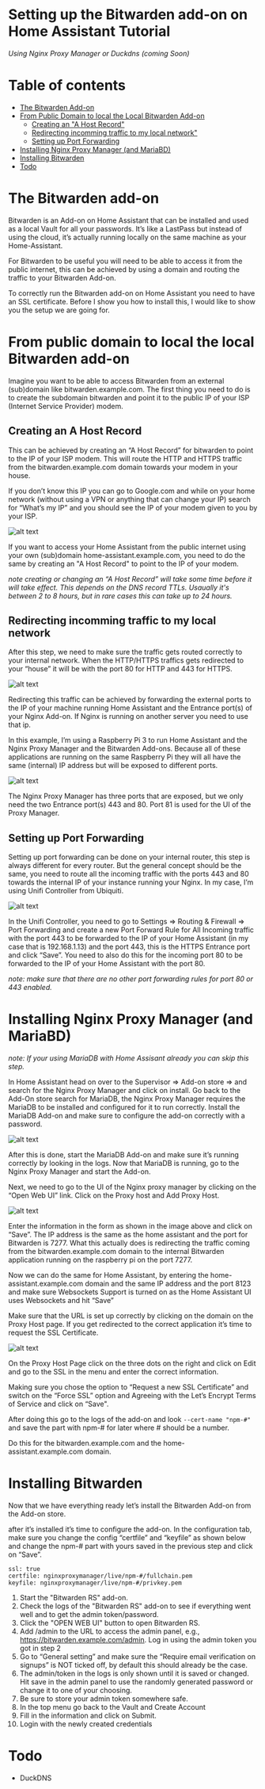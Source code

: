 # Setting up the Bitwarden add-on on Home Assistant Tutorial
*Using Nginx Proxy Manager or Duckdns (coming Soon)*

Table of contents
=================

<!--ts-->
   * [The Bitwarden Add-on](#the-bitwarden-add-on)
   * [From Public Domain to local the Local Bitwarden Add-on](#from-public-domain-to-local-the-local-Bitwarden-add-on)
      * [Creating an "A Host Record"](#creating-an-a-host-record)
      * [Redirecting incomming traffic to my local network"](#redirecting-incomming-traffic-to-my-local-network)
      * [Setting up Port Forwarding](#Setting-up-Port-Forwarding)
   * [Installing Nginx Proxy Manager (and MariaBD)](#installing-nginx-proxy-manager-and-mariabd)
   * [Installing Bitwarden](#Installing-Bitwarden)
   * [Todo](#todo)
   
<!--te-->

# The Bitwarden add-on #
Bitwarden is an Add-on on Home Assistant that can be installed and used as a local Vault for all your passwords. It’s like a LastPass but instead of using the cloud, it’s actually running locally on the same machine as your Home-Assistant. 

For Bitwarden to be useful you will need to be able to access it from the public internet, this can be achieved by using a domain and routing the traffic to your Bitwarden Add-on. 

To correctly run the Bitwarden add-on on Home Assistant you need to have an SSL certificate. Before I show you how to install this, I would like to show you the setup we are going for.

# From public domain to local the local Bitwarden add-on #
Imagine you want to be able to access Bitwarden from an external (sub)domain like bitwarden.example.com. The first thing you need to do is to create the subdomain bitwarden and point it to the public IP of your ISP (Internet Service Provider) modem. 

## Creating an A Host Record ##
This can be achieved by creating an “A Host Record” for bitwarden to point to the IP of your ISP modem. This will route the HTTP and HTTPS traffic from the bitwarden.example.com domain towards your modem in your house.

If you don’t know this IP you can go to Google.com and while on your home network (without using a VPN or anything that can change your IP) search for “What’s my IP” and you should see the IP of your modem given to you by your ISP. 
 
![alt text](images/external-domain-to-modem.png "Routing traffic from the a public domain to your house")

If you want to access your Home Assistant from the public internet using your own (sub)domain home-assistant.example.com, you need to do the same by creating an "A Host Record" to point to the IP of your modem.

_note creating or changing an “A Host Record” will take some time before it will take effect. This depends on the DNS record TTLs. Usaually it's between 2 to 8 hours, but in rare cases this can take up to 24 hours._

## Redirecting incomming traffic to my local network ##
After this step, we need to make sure the traffic gets routed correctly to your internal network. When the HTTP/HTTPS traffics gets redirected to your “house” it will be with the port 80 for HTTP and 443 for HTTPS.

![alt text](images/port-forwarding-to-raspberry-pi.png "Using port forwarding to route the external traffic to your rapsberry pi")

Redirecting this traffic can be achieved by forwarding the external ports to the IP of your machine running Home Assistant and the Entrance port(s) of your Nginx Add-on. If Nginx is running on another server you need to use that ip.

In this example, I’m using a Raspberry Pi 3 to run Home Assistant and the Nginx Proxy Manager and the Bitwarden Add-ons. Because all of these applications are running on the same Raspberry Pi they will all have the same (internal) IP address but will be exposed to different ports.

![alt text](images/port-forwarding-to-nginx-proxy-manager.png "Using port forwarding to route the external traffic to the Nginx proxy manager Entrence ports")

The Nginx Proxy Manager has three ports that are exposed, but we only need the two Entrance port(s) 443 and 80. Port 81 is used for the UI of the Proxy Manager. 

## Setting up Port Forwarding ##
Setting up port forwarding can be done on your internal router, this step is always different for every router. But the general concept should be the same, you need to route all the incoming traffic with the ports 443 and 80 towards the internal IP of your instance running your Nginx. In my case, I’m using Unifi Controller from Ubiquiti. 

![alt text](images/setting-up-port-forwarding-on-unifi-controller.png "Setting up port forwarding on the Unifi Controller")

In the Unifi Controller, you need to go to Settings => Routing & Firewall => Port Forwarding and create a new Port Forward Rule for All Incoming traffic with the port 443 to be forwarded to the IP of your Home Assistant (in my case that is 192.168.1.13) and the port 443, this is the HTTPS Entrance port and click “Save”. You need to also do this for the incoming port 80 to be forwarded to the IP of your Home Assistant with the port 80.

_note: make sure that there are no other port forwarding rules for port 80 or 443 enabled._

# Installing Nginx Proxy Manager (and MariaBD) #
_note: If your using MariaDB with Home Assisant already you can skip this step._

In Home Assistant head on over to the Supervisor => Add-on store => and search for the Nginx Proxy Manager and click on install. Go back to the Add-On store search for MariaDB, the Nginx Proxy Manager requires the MariaDB to be installed and configured for it to run correctly. Install the MariaDB Add-on and make sure to configure the add-on correctly with a password.

![alt text](images/mariadb_config.png "MariaBD Config")

After this is done, start the MariaDB Add-on and make sure it’s running correctly by looking in the logs. Now that MariaDB is running, go to the Nginx Proxy Manager and start the Add-on. 

Next, we need to go to the UI of the Nginx proxy manager by clicking on the “Open Web UI” link. Click on the Proxy host and Add Proxy Host.

![alt text](images/add_proxy_host.png "Adding Proxy Host on Nginx Proxy Manager")

Enter the information in the form as shown in the image above and click on “Save”. The IP address is the same as the home assistant and the port for Bitwarden is 7277. What this actually does is redirecting the traffic coming from the bitwarden.example.com domain to the internal Bitwarden application running on the raspberry pi on the port 7277.  

Now we can do the same for Home Assistant, by entering the home-assistant.example.com domain and the same IP address and the port 8123 and make sure Websockets Support is turned on as the Home Assistant UI uses Websockets and hit “Save”

Make sure that the URL is set up correctly by clicking on the domain on the Proxy Host page. If you get redirected to the correct application it’s time to request the SSL Certificate.

![alt text](images/request_ssl_certificate.png "Request a new SSL Certificate for the sub-domain")

On the Proxy Host Page click on the three dots on the right and click on Edit and go to the SSL in the menu and enter the correct information. 

Making sure you chose the option to “Request a new SSL Certificate” and switch on the “Force SSL” option and Agreeing with the Let’s Encrypt Terms of Service and click on “Save". 

After doing this go to the logs of the add-on and look `--cert-name "npm-#"` and save the part with npm-# for later where # should be a number. 

Do this for the bitwarden.example.com and the home-assistant.example.com domain.

# Installing Bitwarden #
Now that we have everything ready let’s install the Bitwarden Add-on from the Add-on store.

after it’s installed it’s time to configure the add-on. In the configuration tab, make sure you change the config “certfile” and “keyfile” as shown below and change the npm-# part with yours saved in the previous step and click on “Save”.

```
ssl: true
certfile: nginxproxymanager/live/npm-#/fullchain.pem
keyfile: nginxproxymanager/live/npm-#/privkey.pem
```

1. Start the "Bitwarden RS" add-on.
2. Check the logs of the "Bitwarden RS" add-on to see if everything went well and to get the admin token/password.
3. Click the "OPEN WEB UI" button to open Bitwarden RS.
4. Add /admin to the URL to access the admin panel, e.g., https://bitwarden.example.com/admin. Log in using the admin token you got in step 2
5. Go to “General setting” and make sure the “Require email verification on signups” is NOT ticked off, by default this should already be the case.
6. The admin/token in the logs is only shown until it is saved or changed. Hit save in the admin panel to use the randomly generated password or change it to one of your choosing.
7. Be sure to store your admin token somewhere safe.
8. In the top menu go back to the Vault and Create Account
9. Fill in the information and click on Submit.
10. Login with the newly created credentials

# Todo #
- DuckDNS
